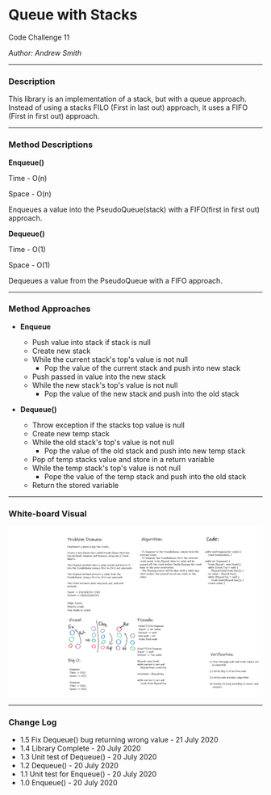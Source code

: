 # Queue with Stacks

Code Challenge 11

*Author: Andrew Smith*

---
### Description

This library is an implementation of a stack, but with a queue approach. Instead of 
using a stacks FILO (First in last out) approach, it uses a FIFO (First in first out)
approach.

---

### Method Descriptions

**Enqueue()**

Time - O(n)

Space - O(n)

Enqueues a value into the PseudoQueue(stack) with a FIFO(first in first out) 
approach.

**Dequeue()**

Time - O(1)

Space - O(1)

Dequeues a value from the PseudoQueue with a FIFO approach.

---

### Method Approaches

- **Enqueue**
  - Push value into stack if stack is null
  - Create new stack
  - While the current stack's top's value is not null
    - Pop the value of the current stack and push into new stack
  - Push passed in value into the new stack
  - While the new stack's top's value is not null
    - Pop the value of the new stack and push into the old stack

- **Dequeue()**
  - Throw exception if the stacks top value is null
  - Create new temp stack
  - While the old stack's top's value is not null
    - Pop the value of the old stack and push into new temp stack
  - Pop of temp stacks value and store in a return variable
  - While the temp stack's top's value is not null
    - Pope the value of the temp stack and push into the old stack
  - Return the stored variable

---

### White-board Visual

![whiteboard](../../assets/queueWithStackWB.png)

---

### Change Log

- 1.5 Fix Dequeue() bug returning wrong value - 21 July 2020
- 1.4 Library Complete - 20 July 2020
- 1.3 Unit test of Dequeue() - 20 July 2020
- 1.2 Dequeue() - 20 July 2020
- 1.1 Unit test for Enqueue() - 20 July 2020
- 1.0 Enqueue() - 20 July 2020